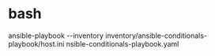 # bash
ansible-playbook --inventory inventory/ansible-conditionals-playbook/host.ini nsible-conditionals-playbook.yaml
